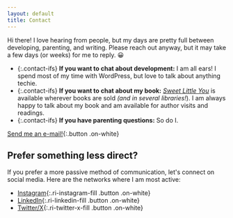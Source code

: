 ```yaml
---
layout: default
title: Contact
---
```


<section markdown="1" class="contact-intro" aria-label="Introduction">

Hi there! I love hearing from people, but my days are pretty full between developing, parenting, and writing. Please reach out anyway, but it may take a few days (or weeks) for me to reply. 😀

* {:.contact-ifs} **If you want to chat about development:** I am all ears! I spend most of my time with WordPress, but love to talk about anything techie.
* {:.contact-ifs} **If you want to chat about my book:** [_Sweet Little You_](/book/) is available wherever books are sold _(and in several libraries!_). I am always happy to talk about my book and am available for author visits and readings.
* {:.contact-ifs} **If you have parenting questions:** So do I. 

[Send me an e-mail!](mailto:joni@jhalabi.com){:.button .on-white}

</section>


<section markdown="1" class="contact-social" aria-label="Social media links">

## Prefer something less direct?

If you prefer a more passive method of communication, let's connect on social media. Here are the networks where I am most active:

* [Instagram](https://www.instagram.com/jonihalabi/){:.ri-instagram-fill .button .on-white}
* [LinkedIn](https://www.linkedin.com/in/jonihalabi/){:.ri-linkedin-fill .button .on-white}
* [Twitter/X](https://twitter.com/jonihalabi){:.ri-twitter-x-fill .button .on-white}

</section>
